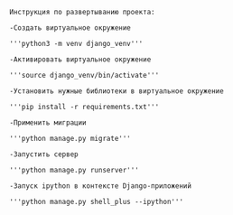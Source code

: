     Инструкция по развертыванию проекта:
    
    -Создать виртуальное окружение

    '''python3 -m venv django_venv'''

    -Активировать виртуальное окружение

    '''source django_venv/bin/activate'''

    -Установить нужные библиотеки в виртуальное окружение

    '''pip install -r requirements.txt'''

    -Применить миграции

    '''python manage.py migrate'''

    -Запустить сервер

    '''python manage.py runserver'''

    -Запуск ipython в контексте Django-приложений

    '''python manage.py shell_plus --ipython'''